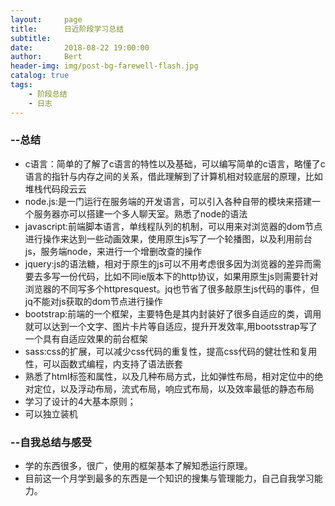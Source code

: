 ```yaml
---
layout:     page
title:      日近阶段学习总结
subtitle: 
date:       2018-08-22 19:00:00
author:     Bert
header-img: img/post-bg-farewell-flash.jpg
catalog: true
tags:
    - 阶段总结
    - 日志
---
```


### --总结

- c语言：简单的了解了c语言的特性以及基础，可以编写简单的c语言，略懂了c语言的指针与内存之间的关系，借此理解到了计算机相对较底层的原理，比如堆栈代码段云云
- node.js:是一门运行在服务端的开发语言，可以引入各种自带的模块来搭建一个服务器亦可以搭建一个多人聊天室。熟悉了node的语法
- javascript:前端脚本语言，单线程队列的机制，可以用来对浏览器的dom节点进行操作来达到一些动画效果，使用原生js写了一个轮播图，以及利用前台js，服务端node，来进行一个增删改查的操作
- jquery:js的语法糖，相对于原生的js可以不用考虑很多因为浏览器的差异而需要去多写一份代码，比如不同ie版本下的http协议，如果用原生js则需要针对浏览器的不同写多个httpresquest。jq也节省了很多敲原生js代码的事件，但jq不能对js获取的dom节点进行操作
- bootstrap:前端的一个框架，主要特色是其内封装好了很多自适应的类，调用就可以达到一个文字、图片卡片等自适应，提升开发效率,用bootsstrap写了一个具有自适应效果的前台框架
- sass:css的扩展，可以减少css代码的重复性，提高css代码的健壮性和复用性，可以函数式编程，内支持了语法嵌套
- 熟悉了html标签和属性，以及几种布局方式，比如弹性布局，相对定位中的绝对定位，以及浮动布局，流式布局，响应式布局，以及效率最低的静态布局
- 学习了设计的4大基本原则；
- 可以独立装机

### --自我总结与感受

- 学的东西很多，很广，使用的框架基本了解知悉运行原理。
- 目前这一个月学到最多的东西是一个知识的搜集与管理能力，自己自我学习能力。